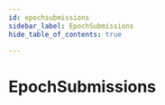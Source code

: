 ```yaml
---
id: epochsubmissions
sidebar_label: EpochSubmissions
hide_table_of_contents: true

---
```


# EpochSubmissions